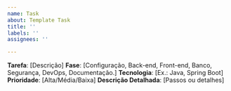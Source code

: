 ```yaml
---
name: Task
about: Template Task
title: ''
labels: ''
assignees: ''

---
```


**Tarefa**: [Descrição]
**Fase**: [Configuração, Back-end, Front-end, Banco, Segurança, DevOps, Documentação.]
**Tecnologia**: [Ex.: Java, Spring Boot]
**Prioridade**: [Alta/Média/Baixa]
**Descrição Detalhada**: [Passos ou detalhes]
